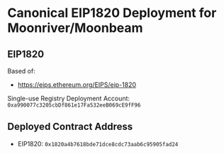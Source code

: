 # Canonical EIP1820 Deployment for Moonriver/Moonbeam

## EIP1820

Based of: 
 - https://eips.ethereum.org/EIPS/eip-1820

Single-use Registry Deployment Account: `0xa990077c3205cbDf861e17Fa532eeB069cE9fF96`

## Deployed Contract Address

 - EIP1820: `0x1820a4b7618bde71dce8cdc73aab6c95905fad24` 
